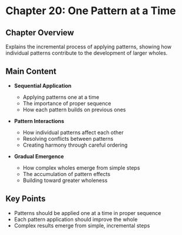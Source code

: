 # Chapter 20: One Pattern at a Time

## Chapter Overview
Explains the incremental process of applying patterns, showing how individual patterns contribute to the development of larger wholes.

## Main Content
- **Sequential Application**
  - Applying patterns one at a time
  - The importance of proper sequence
  - How each pattern builds on previous ones

- **Pattern Interactions**
  - How individual patterns affect each other
  - Resolving conflicts between patterns
  - Creating harmony through careful ordering

- **Gradual Emergence**
  - How complex wholes emerge from simple steps
  - The accumulation of pattern effects
  - Building toward greater wholeness

## Key Points
- Patterns should be applied one at a time in proper sequence
- Each pattern application should improve the whole
- Complex results emerge from simple, incremental steps